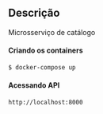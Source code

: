 ## Descrição

Microsserviço de catálogo

#### Criando os containers

```bash
$ docker-compose up
```

#### Acessando API

```
http://localhost:8000
```

